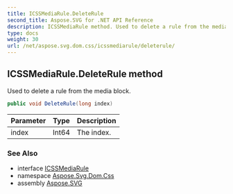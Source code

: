 ```yaml
---
title: ICSSMediaRule.DeleteRule
second_title: Aspose.SVG for .NET API Reference
description: ICSSMediaRule method. Used to delete a rule from the media block
type: docs
weight: 30
url: /net/aspose.svg.dom.css/icssmediarule/deleterule/
---
```

## ICSSMediaRule.DeleteRule method

Used to delete a rule from the media block.

```csharp
public void DeleteRule(long index)
```

| Parameter | Type | Description |
| --- | --- | --- |
| index | Int64 | The index. |

### See Also

* interface [ICSSMediaRule](../)
* namespace [Aspose.Svg.Dom.Css](../../../aspose.svg.dom.css/)
* assembly [Aspose.SVG](../../../)
